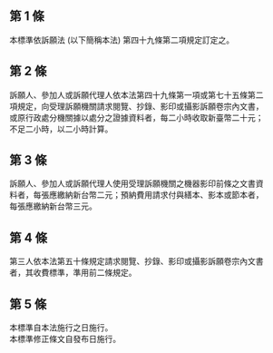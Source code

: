 第 1 條
-------
本標準依訴願法 (以下簡稱本法) 第四十九條第二項規定訂定之。

第 2 條
-------
訴願人、參加人或訴願代理人依本法第四十九條第一項或第七十五條第二  
項規定，向受理訴願機關請求閱覽、抄錄、影印或攝影訴願卷宗內文書，  
或原行政處分機關據以處分之證據資料者，每二小時收取新臺幣二十元；  
不足二小時，以二小時計算。

第 3 條
-------
訴願人、參加人或訴願代理人使用受理訴願機關之機器影印前條之文書資  
料者，每張應繳納新台幣二元；預納費用請求付與繕本、影本或節本者，  
每張應繳納新台幣三元。

第 4 條
-------
第三人依本法第五十條規定請求閱覽、抄錄、影印或攝影訴願卷宗內文書  
者，其收費標準，準用前二條規定。

第 5 條
-------
本標準自本法施行之日施行。  
本標準修正條文自發布日施行。

